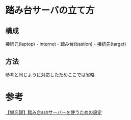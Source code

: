 # 踏み台サーバの立て方

## 構成

接続元(laptop) - internet - 踏み台(bastion) - 接続先(target)

## 方法

参考と同じように対応したためここでは省略

# 参考

[【備忘録】踏み台sshサーバーを使うための設定](https://zenn.dev/taisei1/articles/167ad846eb3067)